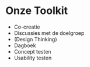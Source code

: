 # Onze Toolkit

* Co-creatie
* Discussies met de doelgroep
* (Design Thinking)
* Dagboek
* Concept testen
* Usability testen
